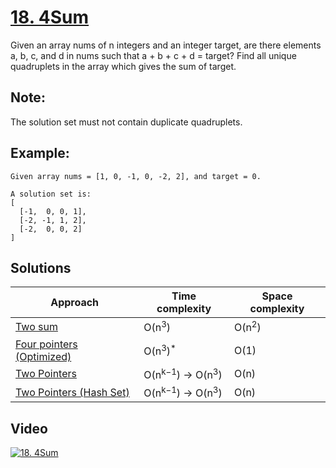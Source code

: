# [18. 4Sum](https://leetcode.com/problems/4sum/)

Given an array nums of n integers and an integer target, are there elements a, b, c, and d in nums such that a + b + c + d = target? Find all unique quadruplets in the array which gives the sum of target.

## Note:

The solution set must not contain duplicate quadruplets.

## Example:

```
Given array nums = [1, 0, -1, 0, -2, 2], and target = 0.

A solution set is:
[
  [-1,  0, 0, 1],
  [-2, -1, 1, 2],
  [-2,  0, 0, 2]
]
```

## Solutions

|   Approach  | Time complexity | Space complexity |
|-------------|-----------------|------------------|
| [Two sum](solution1.md) | O(n<sup>3</sup>) | O(n<sup>2</sup>) |
| [Four pointers (Optimized)](solution2.md) | O(n<sup>3</sup>)<sup>*</sup> | O(1) |
| [Two Pointers](solution3.md) | O(n<sup>k−1</sup>) -> O(n<sup>3</sup>) | O(n) |
| [Two Pointers (Hash Set)](solution4.md) | O(n<sup>k−1</sup>) -> O(n<sup>3</sup>) | O(n) |

## Video

[![18. 4Sum](http://img.youtube.com/vi/isIRZcIvnKk/0.jpg)](http://www.youtube.com/watch?v=isIRZcIvnKk&list=PL9YvZlrMIj4msDfX2rTsl4hwETiKiwsy3 "18. 4Sum")

